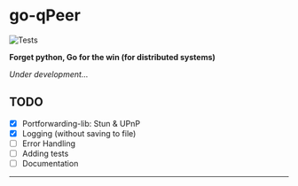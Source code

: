 # go-qPeer
![Tests](https://github.com/Quirk-io/go-qPeer/actions/workflows/testing.yml/badge.svg)

<b>Forget python, Go for the win (for distributed systems)</b>

*Under development...*

## TODO

- [X] Portforwarding-lib: Stun & UPnP
- [X] Logging (without saving to file)
- [ ] Error Handling
- [ ] Adding tests
- [ ] Documentation

---

